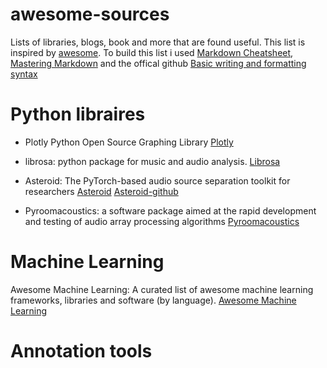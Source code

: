 # awesome-sources #

Lists of libraries, blogs, book and more that are found useful.
This list is inspired by [awesome](https://github.com/sindresorhus/awesome).
To build this list i used [Markdown Cheatsheet](https://github.com/tchapi/markdown-cheatsheet/blob/master/README.md), [Mastering Markdown](https://guides.github.com/features/mastering-markdown/) and the offical github [Basic writing and formatting syntax](https://docs.github.com/en/github/writing-on-github/basic-writing-and-formatting-syntax)

# Python libraires #

* Plotly Python Open Source Graphing Library [Plotly](https://plotly.com/python/)

* librosa: python package for music and audio analysis. [Librosa](https://librosa.org/doc/0.8.0/index.html)

* Asteroid: The PyTorch-based audio source separation toolkit for researchers [Asteroid](https://asteroid-team.github.io/) [Asteroid-github](https://github.com/asteroid-team/asteroid)

* Pyroomacoustics: a software package aimed at the rapid development and testing of audio array processing algorithms [Pyroomacoustics](https://pyroomacoustics.readthedocs.io/en/pypi-release/index.html)

# Machine Learning #

Awesome Machine Learning: A curated list of awesome machine learning frameworks, libraries and software (by language). [Awesome Machine Learning](https://github.com/josephmisiti/awesome-machine-learning#python-computer-vision)

# Annotation tools #
